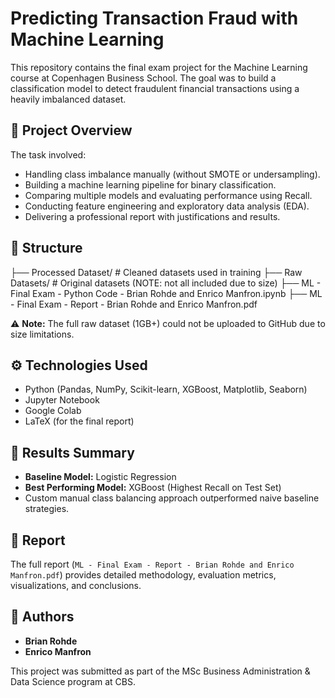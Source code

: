 # Predicting Transaction Fraud with Machine Learning

This repository contains the final exam project for the Machine Learning course at Copenhagen Business School. The goal was to build a classification model to detect fraudulent financial transactions using a heavily imbalanced dataset.

## 🧠 Project Overview

The task involved:
- Handling class imbalance manually (without SMOTE or undersampling).
- Building a machine learning pipeline for binary classification.
- Comparing multiple models and evaluating performance using Recall.
- Conducting feature engineering and exploratory data analysis (EDA).
- Delivering a professional report with justifications and results.

## 📂 Structure
├── Processed Dataset/ # Cleaned datasets used in training
├── Raw Datasets/ # Original datasets (NOTE: not all included due to size)
├── ML - Final Exam - Python Code - Brian Rohde and Enrico Manfron.ipynb
├── ML - Final Exam - Report - Brian Rohde and Enrico Manfron.pdf

⚠️ **Note:** The full raw dataset (1GB+) could not be uploaded to GitHub due to size limitations.

## ⚙️ Technologies Used

- Python (Pandas, NumPy, Scikit-learn, XGBoost, Matplotlib, Seaborn)
- Jupyter Notebook
- Google Colab
- LaTeX (for the final report)

## 🏁 Results Summary

- **Baseline Model:** Logistic Regression
- **Best Performing Model:** XGBoost (Highest Recall on Test Set)
- Custom manual class balancing approach outperformed naive baseline strategies.

## 📑 Report

The full report (`ML - Final Exam - Report - Brian Rohde and Enrico Manfron.pdf`) provides detailed methodology, evaluation metrics, visualizations, and conclusions.

## 👥 Authors

- **Brian Rohde**  
- **Enrico Manfron**

This project was submitted as part of the MSc Business Administration & Data Science program at CBS.
